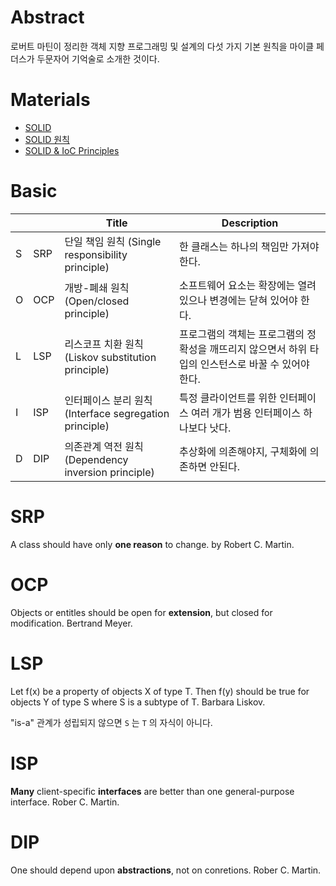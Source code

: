 # Abstract

로버트 마틴이 정리한 객체 지향 프로그래밍 및 설계의 다섯 가지 기본 원칙을 마이클 페더스가 두문자어 기억술로 소개한 것이다.

# Materials

* [SOLID](https://johngrib.github.io/wiki/SOLID/)
* [SOLID 원칙](https://dev-momo.tistory.com/entry/SOLID-%EC%9B%90%EC%B9%99)
* [SOLID & IoC Principles](https://www.slideshare.net/PavloHodysh/solid-ioc-principles-66628530)

# Basic

| | | Title  | Description |
|--|--|--|--|
| S | SRP | 단일 책임 원칙 (Single responsibility principle) |  한 클래스는 하나의 책임만 가져야 한다. |
| O | OCP | 개방-폐쇄 원칙 (Open/closed principle) | 소프트웨어 요소는 확장에는 열려 있으나 변경에는 닫혀 있어야 한다. |
| L | LSP | 리스코프 치환 원칙 (Liskov substitution principle) | 프로그램의 객체는 프로그램의 정확성을 깨뜨리지 않으면서 하위 타입의 인스턴스로 바꿀 수 있어야 한다. |
| I | ISP | 인터페이스 분리 원칙 (Interface segregation principle) | 특정 클라이언트를 위한 인터페이스 여러 개가 범용 인터페이스 하나보다 낫다. |
| D | DIP | 의존관계 역전 원칙 (Dependency inversion principle) | 추상화에 의존해야지, 구체화에 의존하면 안된다. |

# SRP

A class should have only **one reason** to change. by Robert C. Martin.

# OCP

Objects or entitles should be open for **extension**, but closed for modification. Bertrand Meyer.

# LSP

Let f(x) be a property of objects X of type T. Then f(y) should be true for objects Y of type S where S is a subtype of T. Barbara Liskov.

"is-a" 관계가 성립되지 않으면 `S` 는 `T` 의 자식이 아니다.

# ISP

**Many** client-specific **interfaces** are better than one general-purpose interface. Rober C. Martin.

# DIP

One should depend upon **abstractions**, not on conretions. Rober C. Martin.

